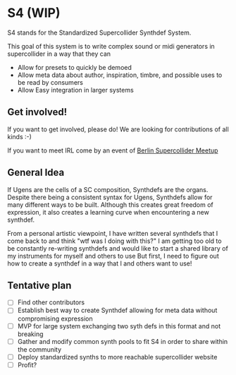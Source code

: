 # S4 (WIP)

S4 stands for the Standardized Supercollider Synthdef System.

This goal of this system is to write complex sound or midi generators in supercollider in a way that they can

- Allow for presets to quickly be demoed
- Allow meta data about author, inspiration, timbre, and possible uses to be read by consumers
- Allow Easy integration in larger systems

## Get involved!

If you want to get involved, please do! We are looking for contributions of all kinds :-)

If you want to meet IRL come by an event of [Berlin Supercollider Meetup](https://www.meetup.com/Supercollider-Hack-Learn-and-Play/)

## General Idea

If Ugens are the cells of a SC composition, Synthdefs are the organs.
Despite there being a consistent syntax for Ugens, Synthdefs allow for many different ways to be built.
Although this creates great freedom of expression, it also creates a learning curve when encountering a new synthdef.

From a personal artistic viewpoint, I have written several synthdefs that I come back to and think "wtf was I doing with this?"
I am getting too old to be constantly re-writing synthdefs and would like to start a shared library of my instruments for myself and others to use
But first, I need to figure out how to create a synthdef in a way that I and others want to use!


## Tentative plan

- [ ] Find other contributors
- [ ] Establish best way to create Synthdef allowing for meta data without compromising expression
- [ ] MVP for large system exchanging two syth defs in this format and not breaking
- [ ] Gather and modify common synth pools to fit S4 in order to share within the community
- [ ] Deploy standardized synths to more reachable supercollider website
- [ ] Profit?
